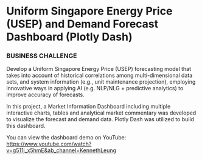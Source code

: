 # Uniform Singapore Energy Price (USEP) and Demand Forecast Dashboard (Plotly Dash)

### BUSINESS CHALLENGE  

Develop a Uniform Singapore Energy Price (USEP) forecasting model that takes into account of historical correlations among multi-dimensional data sets, and system information (e.g., unit maintenance projection), employing innovative ways in applying AI (e.g. NLP/NLG + predictive analytics) to improve accuracy of forecasts.  

In this project, a Market Information Dashboard including multiple interactive charts, tables and analytical market commentary was developed to visualize the forecast and demand data. Plotly Dash was utilized to build this dashboard.  

You can view the dashboard demo on YouTube: https://www.youtube.com/watch?v=g511j_x5hmE&ab_channel=KennethLeung
